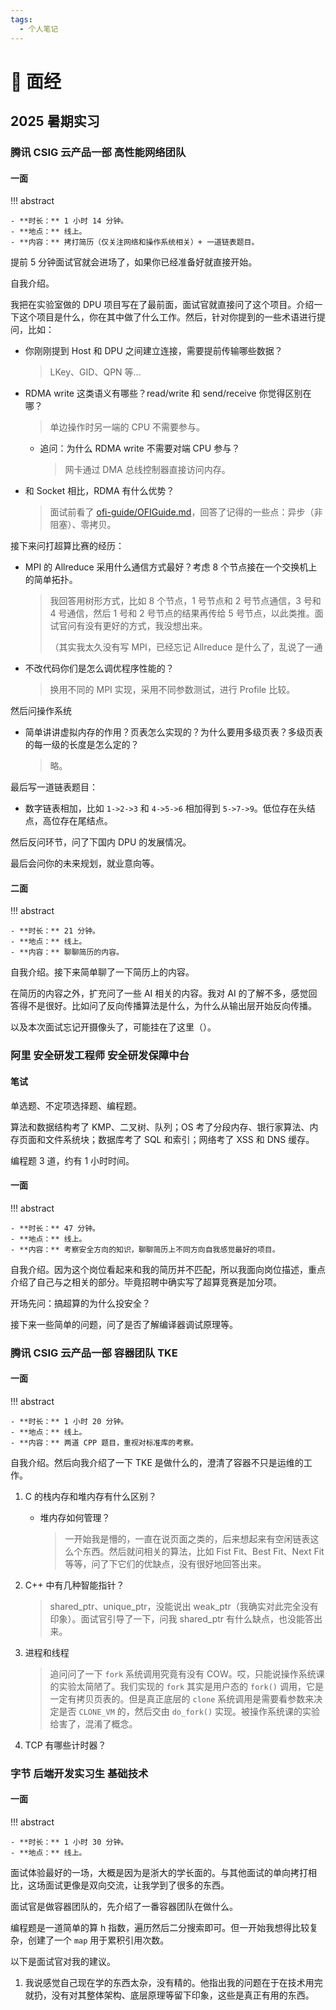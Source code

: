 ```yaml
---
tags:
  - 个人笔记
---
```


# 📒 面经

## 2025 暑期实习

### 腾讯 CSIG 云产品一部 高性能网络团队

#### 一面

!!! abstract

    - **时长：** 1 小时 14 分钟。
    - **地点：** 线上。
    - **内容：** 拷打简历（仅关注网络和操作系统相关）+ 一道链表题目。

提前 5 分钟面试官就会进场了，如果你已经准备好就直接开始。

自我介绍。

我把在实验室做的 DPU 项目写在了最前面，面试官就直接问了这个项目。介绍一下这个项目是什么，你在其中做了什么工作。然后，针对你提到的一些术语进行提问，比如：

- 你刚刚提到 Host 和 DPU 之间建立连接，需要提前传输哪些数据？

    > LKey、GID、QPN 等...

- RDMA write 这类语义有哪些？read/write 和 send/receive 你觉得区别在哪？

    > 单边操作时另一端的 CPU 不需要参与。

    - 追问：为什么 RDMA write 不需要对端 CPU 参与？

        > 网卡通过 DMA 总线控制器直接访问内存。

- 和 Socket 相比，RDMA 有什么优势？

    > 面试前看了 [ofi-guide/OFIGuide.md](https://github.com/ofiwg/ofi-guide/blob/master/OFIGuide.md)，回答了记得的一些点：异步（非阻塞）、零拷贝。

接下来问打超算比赛的经历：

- MPI 的 Allreduce 采用什么通信方式最好？考虑 8 个节点接在一个交换机上的简单拓扑。

    > 我回答用树形方式，比如 8 个节点，1 号节点和 2 号节点通信，3 号和 4 号通信，然后 1 号和 2 号节点的结果再传给 5 号节点，以此类推。面试官问有没有更好的方式，我没想出来。
    >
    > （其实我太久没有写 MPI，已经忘记 Allreduce 是什么了，乱说了一通

- 不改代码你们是怎么调优程序性能的？

    > 换用不同的 MPI 实现，采用不同参数测试，进行 Profile 比较。

然后问操作系统

- 简单讲讲虚拟内存的作用？页表怎么实现的？为什么要用多级页表？多级页表的每一级的长度是怎么定的？

    > 略。

最后写一道链表题目：

- 数字链表相加，比如 `1->2->3` 和 `4->5->6` 相加得到 `5->7->9`。低位存在头结点，高位存在尾结点。

然后反问环节，问了下国内 DPU 的发展情况。

最后会问你的未来规划，就业意向等。

#### 二面

!!! abstract

    - **时长：** 21 分钟。
    - **地点：** 线上。
    - **内容：** 聊聊简历的内容。

自我介绍。接下来简单聊了一下简历上的内容。

在简历的内容之外，扩充问了一些 AI 相关的内容。我对 AI 的了解不多，感觉回答得不是很好。比如问了反向传播算法是什么，为什么从输出层开始反向传播。

以及本次面试忘记开摄像头了，可能挂在了这里（）。

### 阿里 安全研发工程师 安全研发保障中台

#### 笔试

单选题、不定项选择题、编程题。

算法和数据结构考了 KMP、二叉树、队列；OS 考了分段内存、银行家算法、内存页面和文件系统块；数据库考了 SQL 和索引；网络考了 XSS 和 DNS 缓存。

编程题 3 道，约有 1 小时时间。

#### 一面

!!! abstract

    - **时长：** 47 分钟。
    - **地点：** 线上。
    - **内容：** 考察安全方向的知识，聊聊简历上不同方向自我感觉最好的项目。

自我介绍。因为这个岗位看起来和我的简历并不匹配，所以我面向岗位描述，重点介绍了自己与之相关的部分。毕竟招聘中确实写了超算竞赛是加分项。

开场先问：搞超算的为什么投安全？

接下来一些简单的问题，问了是否了解编译器调试原理等。

### 腾讯 CSIG 云产品一部 容器团队 TKE

#### 一面

!!! abstract

    - **时长：** 1 小时 20 分钟。
    - **地点：** 线上。
    - **内容：** 两道 CPP 题目，重视对标准库的考察。

自我介绍。然后向我介绍了一下 TKE 是做什么的，澄清了容器不只是运维的工作。

1. C 的栈内存和堆内存有什么区别？

    - 堆内存如何管理？

        > 一开始我是懵的，一直在说页面之类的，后来想起来有空闲链表这么个东西。然后就问相关的算法，比如 Fist Fit、Best Fit、Next Fit 等等，问了下它们的优缺点，没有很好地回答出来。

2. C++ 中有几种智能指针？

    > shared_ptr、unique_ptr，没能说出 weak_ptr（我确实对此完全没有印象）。面试官引导了一下，问我 shared_ptr 有什么缺点，也没能答出来。

3. 进程和线程

    > 追问问了一下 `fork` 系统调用究竟有没有 COW。哎，只能说操作系统课的实验太简陋了。我们实现的 `fork` 其实是用户态的 `fork()` 调用，它是一定有拷贝页表的。但是真正底层的 `clone` 系统调用是需要看参数来决定是否 `CLONE_VM` 的，然后交由 `do_fork()` 实现。被操作系统课的实验给害了，混淆了概念。

4. TCP 有哪些计时器？

### 字节 后端开发实习生 基础技术

#### 一面

!!! abstract

    - **时长：** 1 小时 30 分钟。
    - **地点：** 线上。

面试体验最好的一场，大概是因为是浙大的学长面的。与其他面试的单向拷打相比，这场面试更像是双向交流，让我学到了很多的东西。

面试官是做容器团队的，先介绍了一番容器团队在做什么。

编程题是一道简单的算 h 指数，遍历然后二分搜索即可。但一开始我想得比较复杂，创建了一个 `map` 用于累积引用次数。

以下是面试官对我的建议。

1. 我说感觉自己现在学的东西太杂，没有精的。他指出我的问题在于在技术用完就扔，没有对其整体架构、底层原理等留下印象，这些是真正有用的东西。
